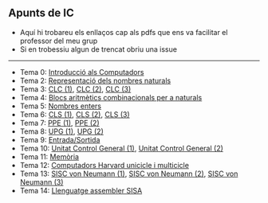 ## Apunts de IC
- Aquí hi trobareu els enllaços cap als pdfs que ens va facilitar el professor del meu grup
- Si en trobessiu algun de trencat obriu una issue
--------------------------------------------------------------
- Tema 0: [Introducció als Computadors](http://personals.ac.upc.edu/enricm/Docencia/IC/IC0.pdf)
- Tema 2: [Representació dels nombres naturals](http://personals.ac.upc.edu/enricm/Docencia/IC/IC2.pdf)
- Tema 3: [CLC (1)](http://personals.ac.upc.edu/enricm/Docencia/IC/IC3a.pdf), [CLC (2)](http://personals.ac.upc.edu/enricm/Docencia/IC/IC3b.pdf), [CLC (3)](http://personals.ac.upc.edu/enricm/Docencia/IC/IC3c.pdf)
- Tema 4: [Blocs aritmètics combinacionals per a naturals](http://personals.ac.upc.edu/enricm/Docencia/IC/IC4.pdf)
- Tema 5: [Nombres enters](http://personals.ac.upc.edu/enricm/Docencia/IC/IC5.pdf)
- Tema 6: [CLS (1)](http://personals.ac.upc.edu/enricm/Docencia/IC/IC6a.pdf), [CLS (2)](http://personals.ac.upc.edu/enricm/Docencia/IC/IC6b.pdf), [CLS (3)](http://personals.ac.upc.edu/enricm/Docencia/IC/IC6c.pdf)
- Tema 7: [PPE (1)](http://personals.ac.upc.edu/enricm/Docencia/IC/IC7a.pdf), [PPE (2)](http://personals.ac.upc.edu/enricm/Docencia/IC/IC7b.pdf)
- Tema 8: [UPG (1)](http://personals.ac.upc.edu/enricm/Docencia/IC/IC8a.pdf), [UPG (2)](http://personals.ac.upc.edu/enricm/Docencia/IC/IC8b.pdf)
- Tema 9: [Entrada/Sortida](http://personals.ac.upc.edu/enricm/Docencia/IC/IC9.pdf)
- Tema 10: [Unitat Control General (1)](http://personals.ac.upc.edu/enricm/Docencia/IC/IC10a.pdf), [Unitat Control General (2)](http://personals.ac.upc.edu/enricm/Docencia/IC/IC10b.pdf)
- Tema 11: [Memòria](http://personals.ac.upc.edu/enricm/Docencia/IC/IC11.pdf)
- Tema 12: [Computadors Harvard unicicle i multicicle](http://personals.ac.upc.edu/enricm/Docencia/IC/IC12.pdf)
- Tema 13: [SISC von Neumann (1)](http://personals.ac.upc.edu/enricm/Docencia/IC/IC13a.pdf), [SISC von Neumann (2)](http://personals.ac.upc.edu/enricm/Docencia/IC/IC13b.pdf), [SISC von Neumann (3)](http://personals.ac.upc.edu/enricm/Docencia/IC/IC13c.pdf)
- Tema 14: [Llenguatge assembler SISA](http://personals.ac.upc.edu/enricm/Docencia/IC/IC14.pdf)
